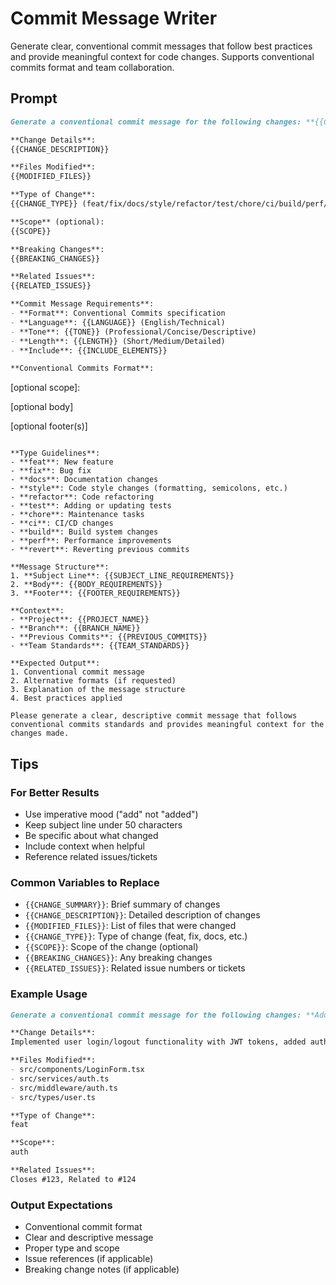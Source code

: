 # Commit Message Writer

Generate clear, conventional commit messages that follow best practices and provide meaningful context for code changes. Supports conventional commits format and team collaboration.

## Prompt

```markdown
Generate a conventional commit message for the following changes: **{{CHANGE_SUMMARY}}**

**Change Details**:
{{CHANGE_DESCRIPTION}}

**Files Modified**:
{{MODIFIED_FILES}}

**Type of Change**:
{{CHANGE_TYPE}} (feat/fix/docs/style/refactor/test/chore/ci/build/perf/revert)

**Scope** (optional):
{{SCOPE}}

**Breaking Changes**:
{{BREAKING_CHANGES}}

**Related Issues**:
{{RELATED_ISSUES}}

**Commit Message Requirements**:
- **Format**: Conventional Commits specification
- **Language**: {{LANGUAGE}} (English/Technical)
- **Tone**: {{TONE}} (Professional/Concise/Descriptive)
- **Length**: {{LENGTH}} (Short/Medium/Detailed)
- **Include**: {{INCLUDE_ELEMENTS}}

**Conventional Commits Format**:
```
<type>[optional scope]: <description>

[optional body]

[optional footer(s)]
```

**Type Guidelines**:
- **feat**: New feature
- **fix**: Bug fix
- **docs**: Documentation changes
- **style**: Code style changes (formatting, semicolons, etc.)
- **refactor**: Code refactoring
- **test**: Adding or updating tests
- **chore**: Maintenance tasks
- **ci**: CI/CD changes
- **build**: Build system changes
- **perf**: Performance improvements
- **revert**: Reverting previous commits

**Message Structure**:
1. **Subject Line**: {{SUBJECT_LINE_REQUIREMENTS}}
2. **Body**: {{BODY_REQUIREMENTS}}
3. **Footer**: {{FOOTER_REQUIREMENTS}}

**Context**:
- **Project**: {{PROJECT_NAME}}
- **Branch**: {{BRANCH_NAME}}
- **Previous Commits**: {{PREVIOUS_COMMITS}}
- **Team Standards**: {{TEAM_STANDARDS}}

**Expected Output**:
1. Conventional commit message
2. Alternative formats (if requested)
3. Explanation of the message structure
4. Best practices applied

Please generate a clear, descriptive commit message that follows conventional commits standards and provides meaningful context for the changes made.
```

## Tips

### For Better Results
- Use imperative mood ("add" not "added")
- Keep subject line under 50 characters
- Be specific about what changed
- Include context when helpful
- Reference related issues/tickets

### Common Variables to Replace
- `{{CHANGE_SUMMARY}}`: Brief summary of changes
- `{{CHANGE_DESCRIPTION}}`: Detailed description of changes
- `{{MODIFIED_FILES}}`: List of files that were changed
- `{{CHANGE_TYPE}}`: Type of change (feat, fix, docs, etc.)
- `{{SCOPE}}`: Scope of the change (optional)
- `{{BREAKING_CHANGES}}`: Any breaking changes
- `{{RELATED_ISSUES}}`: Related issue numbers or tickets

### Example Usage
```markdown
Generate a conventional commit message for the following changes: **Add user authentication feature**

**Change Details**:
Implemented user login/logout functionality with JWT tokens, added authentication middleware, and created login form component.

**Files Modified**:
- src/components/LoginForm.tsx
- src/services/auth.ts
- src/middleware/auth.ts
- src/types/user.ts

**Type of Change**:
feat

**Scope**:
auth

**Related Issues**:
Closes #123, Related to #124
```

### Output Expectations
- Conventional commit format
- Clear and descriptive message
- Proper type and scope
- Issue references (if applicable)
- Breaking change notes (if applicable)
